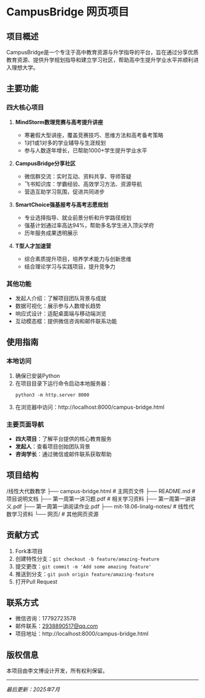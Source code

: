 # CampusBridge 网页项目

## 项目概述
CampusBridge是一个专注于高中教育资源与升学指导的平台，旨在通过分享优质教育资源、提供升学规划指导和建立学习社区，帮助高中生提升学业水平并顺利进入理想大学。

## 主要功能

### 四大核心项目
1. **MindStorm数理竞赛与高考提升讲座**
   - 寒暑假大型讲座，覆盖竞赛技巧、思维方法和高考备考策略
   - 1对1或1对多的学业辅导与生涯规划
   - 参与人数逐年增长，已帮助1000+学生提升学业水平

2. **CampusBridge分享社区**
   - 微信群交流：实时互动、资料共享、导师答疑
   - 飞书知识库：学霸经验、高效学习方法、资源导航
   - 营造互助学习氛围，促进共同进步

3. **SmartChoice强基报考与高考志愿规划**
   - 专业选择指导、就业前景分析和升学路径规划
   - 强基计划通过率高达94%，帮助多名学生进入顶尖学府
   - 历年服务成果透明展示

4. **T型人才加速营**
   - 综合素质提升项目，培养学术能力与创新思维
   - 结合理论学习与实践项目，提升竞争力

### 其他功能
- 发起人介绍：了解项目团队背景与成就
- 数据可视化：展示参与人数增长趋势
- 响应式设计：适配桌面端与移动端浏览
- 互动模态框：提供微信咨询和邮件联系功能

## 使用指南

### 本地访问
1. 确保已安装Python
2. 在项目目录下运行命令启动本地服务器：
   ```
   python3 -m http.server 8000
   ```
3. 在浏览器中访问：http://localhost:8000/campus-bridge.html

### 主要页面导航
- **四大项目**：了解平台提供的核心教育服务
- **发起人**：查看项目创始团队背景
- **咨询学长**：通过微信或邮件联系获取帮助

## 项目结构

/线性大代数教学
├── campus-bridge.html       # 主网页文件
├── README.md                # 项目说明文档
├── 第一周第一讲习题.pdf      # 相关学习资料
├── 第一周第一讲讲义.pdf
├── 第一周第一讲阅读作业.pdf
├── mit-18.06-linalg-notes/  # 线性代数学习资料
└── 网页/                    # 其他网页资源


## 贡献方式
1. Fork本项目
2. 创建特性分支：`git checkout -b feature/amazing-feature`
3. 提交更改：`git commit -m 'Add some amazing feature'`
4. 推送到分支：`git push origin feature/amazing-feature`
5. 打开Pull Request

## 联系方式
- 微信咨询：17792723578
- 邮件联系：2938890517@qq.com
- 项目地址：http://localhost:8000/campus-bridge.html

## 版权信息
本项目由李文博设计开发，所有权利保留。

---
*最后更新：2025年7月*
